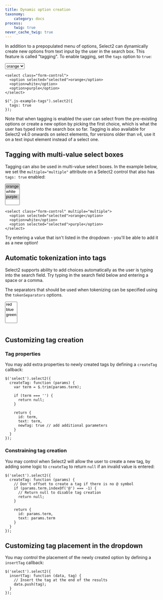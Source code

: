 ```yaml
---
title: Dynamic option creation
taxonomy:
    category: docs
process:
    twig: true
never_cache_twig: true
---
```


In addition to a prepopulated menu of options, Select2 can dynamically create new options from text input by the user in the search box.  This feature is called "tagging".  To enable tagging, set the `tags` option to `true`:

<div class="s2-example">
  <p>
    <select class="js-example-tags form-control">
      <option selected="selected">orange</option>
      <option>white</option>
      <option>purple</option>
    </select>
  </p>
</div>

```
<select class="form-control">
  <option selected="selected">orange</option>
  <option>white</option>
  <option>purple</option>
</select>

$(".js-example-tags").select2({
  tags: true
});
```

Note that when tagging is enabled the user can select from the pre-existing options or create a new option by picking the first choice, which is what the user has typed into the search box so far. Tagging is also available for Select2 v4.0 onwards on select elements, for versions older than v4, use it on a text input element instead of a select one.

## Tagging with multi-value select boxes

Tagging can also be used in multi-value select boxes. In the example below, we set the `multiple="multiple"` attribute on a Select2 control that also has `tags: true` enabled:
  
<div class="s2-example">
  <p>
    <select class="js-example-tags form-control" multiple="multiple">
      <option selected="selected">orange</option>
      <option>white</option>
      <option selected="selected">purple</option>
    </select>
  </p>
</div>

```
<select class="form-control" multiple="multiple">
  <option selected="selected">orange</option>
  <option>white</option>
  <option selected="selected">purple</option>
</select>
```

<script type="text/javascript">

$(".js-example-tags").select2({
  tags: true
});

</script>

Try entering a value that isn't listed in the dropdown - you'll be able to add it as a new option!

## Automatic tokenization into tags

Select2 supports ability to add choices automatically as the user is typing into the search field. Try typing in the search field below and entering a space or a comma.

The separators that should be used when tokenizing can be specified using the `tokenSeparators` options.

<div class="s2-example">
<p>
  <select class="js-example-tokenizer form-control" multiple="multiple">
    <option>red</option>
    <option>blue</option>
    <option>green</option>
  </select>
</p>
</div>

<pre data-fill-from=".js-code-example-tokenizer"></pre>

<script type="text/javascript" class="js-code-example-tokenizer">

$(".js-example-tokenizer").select2({
    tags: true,
    tokenSeparators: [',', ' ']
})

</script>

## Customizing tag creation

### Tag properties

You may add extra properties to newly created tags by defining a `createTag` callback:

```
$('select').select2({
  createTag: function (params) {
    var term = $.trim(params.term);

    if (term === '') {
      return null;
    }

    return {
      id: term,
      text: term,
      newTag: true // add additional parameters
    }
  }
});
```

### Constraining tag creation

You may control when Select2 will allow the user to create a new tag, by adding some logic to `createTag` to return `null` if an invalid value is entered:

```
$('select').select2({
  createTag: function (params) {
    // Don't offset to create a tag if there is no @ symbol
    if (params.term.indexOf('@') === -1) {
      // Return null to disable tag creation
      return null;
    }

    return {
      id: params.term,
      text: params.term
    }
  }
});
```

## Customizing tag placement in the dropdown

You may control the placement of the newly created option by defining a `insertTag` callback:

```
$('select').select2({
  insertTag: function (data, tag) {
    // Insert the tag at the end of the results
    data.push(tag);
  }
});
```
